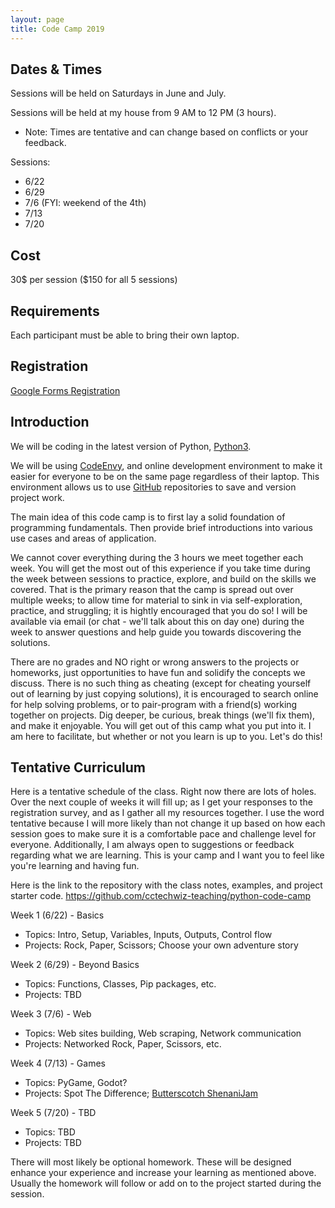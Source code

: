 ```yaml
---
layout: page
title: Code Camp 2019
---
```


## Dates & Times ##
Sessions will be held on Saturdays in June and July.

Sessions will be held at my house from 9 AM to 12 PM (3 hours).
- Note: Times are tentative and can change based on conflicts or your feedback.

Sessions:
- 6/22
- 6/29
- 7/6 (FYI: weekend of the 4th)
- 7/13
- 7/20


## Cost ##
30$ per session ($150 for all 5 sessions)


## Requirements ##
Each participant must be able to bring their own laptop.


## Registration ##
[Google Forms Registration](https://forms.gle/PqeRzNcBvSZtSqHf9)


## Introduction ##
We will be coding in the latest version of Python, [Python3](https://www.python.org/).

We will be using [CodeEnvy](https://codenvy.io), and online development environment to make it easier for everyone to be on the same page regardless of their laptop. This environment allows us to use [GitHub](https://github.com/) repositories to save and version project work.

The main idea of this code camp is to first lay a solid foundation of programming fundamentals. Then provide brief introductions into various use cases and areas of application.

We cannot cover everything during the 3 hours we meet together each week. You will get the most out of this experience if you take time during the week between sessions to practice, explore, and build on the skills we covered. That is the primary reason that the camp is spread out over multiple weeks; to allow time for material to sink in via self-exploration, practice, and struggling; it is hightly encouraged that you do so! I will be available via email (or chat - we'll talk about this on day one) during the week to answer questions and help guide you towards discovering the solutions.

There are no grades and NO right or wrong answers to the projects or homeworks, just opportunities to have fun and solidify the concepts we discuss. There is no such thing as cheating (except for cheating yourself out of learning by just copying solutions), it is encouraged to search online for help solving problems, or to pair-program with a friend(s) working together on projects. Dig deeper, be curious, break things (we'll fix them), and make it enjoyable. You will get out of this camp what you put into it. I am here to facilitate, but whether or not you learn is up to you. Let's do this!


## Tentative Curriculum ##
Here is a tentative schedule of the class. Right now there are lots of holes. Over the next couple of weeks it will fill up; as I get your responses to the registration survey, and as I gather all my resources together. I use the word tentative because I will more likely than not change it up based on how each session goes to make sure it is a comfortable pace and challenge level for everyone. Additionally, I am always open to suggestions or feedback regarding what we are learning. This is your camp and I want you to feel like you're learning and having fun.

Here is the link to the repository with the class notes, examples, and project starter code.
https://github.com/cctechwiz-teaching/python-code-camp

Week 1 (6/22) - Basics

  - Topics: Intro, Setup, Variables, Inputs, Outputs, Control flow
  - Projects: Rock, Paper, Scissors; Choose your own adventure story
  
  
Week 2 (6/29) - Beyond Basics

  - Topics: Functions, Classes, Pip packages, etc.
  - Projects: TBD
  
  
Week 3 (7/6) - Web

  - Topics: Web sites building, Web scraping, Network communication
  - Projects: Networked Rock, Paper, Scissors, etc.
  
  
Week 4 (7/13) - Games

  - Topics: PyGame, Godot?
  - Projects: Spot The Difference; [Butterscotch ShenaniJam](https://itch.io/jam/bscotch2019)
  
  
Week 5 (7/20) - TBD

  - Topics: TBD
  - Projects: TBD

There will most likely be optional homework. These will be designed enhance your experience and increase your learning as mentioned above. Usually the homework will follow or add on to the project started during the session.
